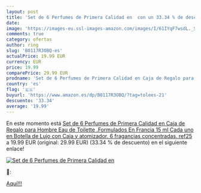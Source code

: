 ```yaml
---
layout: post
title: 'Set de 6 Perfumes de Primera Calidad en  con un 33.34 % de descuento'
date: 
image: 'https://images-eu.ssl-images-amazon.com/images/I/61IYqF7wsdL._SL200_.jpg'
comments: true
category: ofertas
author: ring
slug: 'B0117R3OBQ-es'
actualPrice: 19.99 EUR
currency: EUR
price: 19.99
comparePrice: 29.99 EUR
prodname: 'Set de 6 Perfumes de Primera Calidad en Caja de Regalo para Hombre  Eau de Toilette  .Formulados En Francia 15 ml Cada uno en Botella de Lujo con Caja y atomizador. 6 fragancias concentradas. ref25'
country: 'es'
flag: '🇪🇸'
buyurl: 'https://www.amazon.es/dp/B0117R3OBQ/?tag=tolees-21'
descuento: '33.34'
average: '19.99'
---
```


En este momento está [Set de 6 Perfumes de Primera Calidad en Caja de Regalo para Hombre  Eau de Toilette  .Formulados En Francia 15 ml Cada uno en Botella de Lujo con Caja y atomizador. 6 fragancias concentradas. ref25](https://www.amazon.es/dp/B0117R3OBQ/?tag=tolees-21) a 19.99 EUR (original: 29.99 EUR) (33.34 %  de descuento) en el siguiente enlace!

[![Set de 6 Perfumes de Primera Calidad en ](https://images-eu.ssl-images-amazon.com/images/I/61IYqF7wsdL._SL200_.jpg)](https://www.amazon.es/dp/B0117R3OBQ/?tag=tolees-21)

🔎:


[Aquí!!!](https://www.amazon.es/dp/B0117R3OBQ/?tag=tolees-21)
